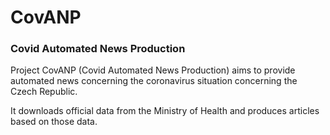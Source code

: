 # CovANP
### Covid Automated News Production

Project CovANP (Covid Automated News Production) aims to provide automated news concerning the coronavirus situation concerning the Czech Republic.

It downloads official data from the Ministry of Health and produces articles based on those data.